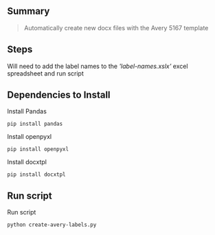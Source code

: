 ## Summary
> Automatically create new docx files with the Avery 5167 template

## Steps
Will need to add the label names to the *'label-names.xslx'* excel spreadsheet and run script


## Dependencies to Install

Install Pandas

`pip install pandas`

Install openpyxl

`pip install openpyxl`

Install docxtpl

`pip install docxtpl`

## Run script
Run script

`python create-avery-labels.py`